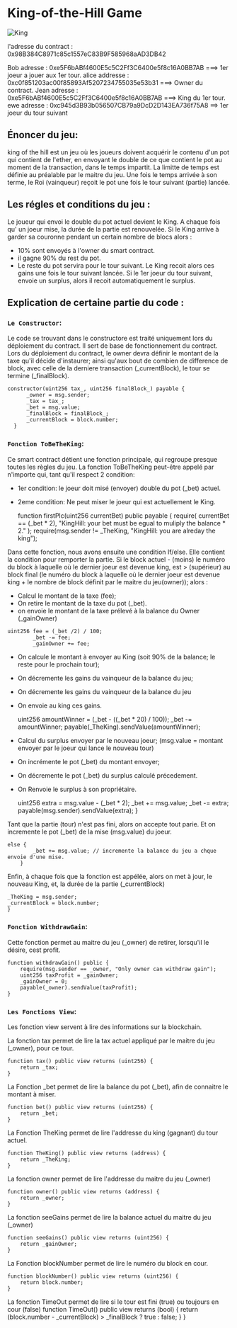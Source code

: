 # King-of-the-Hill Game
![King](King.png)

              
l'adresse du contract : 0x98B384C8971c85c1557eC83B9F585968aAD3DB42 

Bob adresse : 0xe5F6bABf4600E5c5C2Ff3C6400e5f8c16A0BB7AB  ===> 1er joeur a jouer aux 1er tour. 
alice addresse : 0xc0f851203ac00f85893Af5207234755035e53b31 ===> Owner du contract. 
Jean adresse : 0xe5F6bABf4600E5c5C2Ff3C6400e5f8c16A0BB7AB ===> King du 1er tour.
ewe adresse :  0xc945d3B93b056507CB79a9DcD2D143EA736f75A8 ==> 1er joeur du tour suivant

## Énoncer du jeu: 

king of the hill est un jeu où les joueurs doivent acquérir le contenu d'un pot qui contient de l'ether, en envoyant le double de ce que contient le pot au moment de la transaction, dans le temps impartit. La limitte de temps  est définie au préalable par le maitre du jeu.  Une fois le temps arrivée à son terme, le Roi (vainqueur) reçoit le pot une fois le tour suivant (partie) lancée. 

## Les régles et conditions du jeu : 

Le joueur qui envoi le double du pot actuel devient le King.
A chaque fois qu' un joeur mise, la durée de la partie est renouvelée. 
Si le King arrive à garder sa couronne pendant un certain nombre de blocs alors : 
  - 10% sont envoyés à l'owner du smart contract.
  - il gagne 90% du rest du pot.
  - Le reste du pot servira pour le tour suivant. 
Le King recoit alors ces gains une fois le tour suivant lancée. 
Si le 1er joeur du tour suivant, envoie un surplus, alors il recoit automatiquement le surplus. 

## Explication de certaine partie du code : 
### `Le Constructor`: 
Le code se trouvant dans le constructore est traité uniquement lors du déploiement du contract. Il sert de base de fonctionnement du contract. 
Lors du déploiement du contract, le owner devra définir le montant de la taxe qu'il décide d'instaurer; ainsi qu'aux bout de combien de difference de block, avec celle de la derniere transaction (_currentBlock), le tour se termine (_finalBlock). 

    constructor(uint256 tax_, uint256 finalBlock_) payable {
          _owner = msg.sender;
          _tax = tax_;
          _bet = msg.value;
          _finalBlock = finalBlock_;
          _currentBlock = block.number;
      }


### `Fonction ToBeTheKing`:
Ce smart contract détient une fonction principale, qui regroupe presque toutes les règles du jeu.
La fonction ToBeTheKing peut-être appelé par n'importe qui, tant qu'il respect 2 condition:
 - 1er condition: le joeur doit misé (envoyer)  double du pot (_bet) actuel.
 - 2eme condition: Ne peut miser le joeur qui est actuellement le King.  

      function firstPlc(uint256 currentBet) public payable {
        require(
            currentBet == (_bet * 2),
            "KingHill: your bet must be egual to  muliply the balance * 2."
        ); 
        require(msg.sender != _TheKing, "KingHill: you are alreday the king"); 

  
Dans cette fonction, nous avons ensuite une condition If/else. Elle contient la condition pour remporter la partie. Si le block actuel - (moins) le numéro du block à laquelle où le dernier joeur est devenue king, est > (supérieur) au block final (le numéro du block à laquelle où le dernier joeur est devenue king + le nombre de block définit par le maitre du jeu(owner)); alors : 
  
  -  Calcul le montant de la taxe (fee);
  - On retire le montant de la taxe du pot (_bet). 
  -  on envoie le montant de la taxe prélevé à la balance du Owner (_gainOwner)

    uint256 fee = (_bet /2) / 100; 
            _bet -= fee;
            _gainOwner += fee;


 

 - On calcule le montant à envoyer au King (soit 90% de la balance; le reste pour le prochain tour);
 - On décremente les gains du vainqueur de la balance du jeu;
 - On décremente les gains du vainqueur de la balance du jeu
 - On envoie au king ces gains. 
    
    uint256 amountWinner = (_bet - ((_bet * 20) / 100)); 
    _bet -= amountWinner; 
    payable(_TheKing).sendValue(amountWinner); 

- Calcul du surplus envoyer par le nouveau joeur; (msg.value = montant envoyer par le joeur qui lance le nouveau tour)
- On incrémente le pot (_bet) du montant envoyer;
- On décremente le pot (_bet) du surplus calculé précedement. 
- On Renvoie le surplus à son propriétaire. 

    uint256 extra = msg.value - (_bet * 2); 
    _bet += msg.value;
    _bet -= extra;
    payable(msg.sender).sendValue(extra); 
    } 

Tant que la partie (tour) n'est pas fini, alors on accepte tout parie. Et on incremente le pot (_bet) de la mise (msg.value) du joeur.

    else {
            _bet += msg.value; // incremente la balance du jeu a chque envoie d'une mise.
        }

Enfin, à chaque fois que la fonction est appélée, alors on met à jour, le nouveau King, et, la durée de la partie (_currentBlock)  

    _TheKing = msg.sender; 
    _currentBlock = block.number; 
    }


### `Fonction WithdrawGain`: 
Cette fonction permet au maitre du jeu (_owner) de retirer, lorsqu'il le désire, cest profit. 


    function withdrawGain() public {
        require(msg.sender == _owner, "Only owner can withdraw gain");
        uint256 taxProfit = _gainOwner;
        _gainOwner = 0;
        payable(_owner).sendValue(taxProfit);
    }


### `Les Fonctions View`: 
Les fonction view servent à lire des informations sur la blockchain. 

La fonction tax permet de lire la tax actuel appliqué par le maitre du jeu (_owner), pour ce tour. 

    function tax() public view returns (uint256) {
        return _tax;
    }


La Fonction _bet permet de lire la balance du pot (_bet), afin de connaitre le montant à miser. 

    function bet() public view returns (uint256) {
        return _bet;
    }


La Fonction TheKing permet de lire l'addresse du king (gagnant) du tour actuel.

    function TheKing() public view returns (address) {
        return _TheKing;
    }


La fonction owner permet de lire l'addresse du maitre du jeu (_owner)

    function owner() public view returns (address) {
        return _owner;
    }


La fonction seeGains permet de lire la balance actuel du maitre du jeu (_owner)

    function seeGains() public view returns (uint256) {
        return _gainOwner;
    }


La Fonction blockNumber permet de lire le numéro du block en cour. 

    function blockNumber() public view returns (uint256) {
        return block.number;
    }


La fonction TimeOut permet de lire si le tour est fini (true) ou toujours en cour (false)
    function TimeOut() public view returns (bool) {
        return (block.number - _currentBlock) > _finalBlock ? true : false;
    }
}


